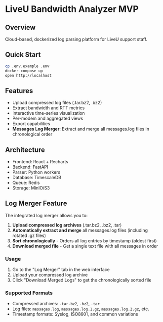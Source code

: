# LiveU Bandwidth Analyzer MVP

## Overview
Cloud-based, dockerized log parsing platform for LiveU support staff.

## Quick Start
```bash
cp .env.example .env
docker-compose up
open http://localhost
```

## Features
- Upload compressed log files (.tar.bz2, .bz2)
- Extract bandwidth and RTT metrics
- Interactive time-series visualization
- Per-modem and aggregated views
- Export capabilities
- **Messages Log Merger**: Extract and merge all messages.log files in chronological order

## Architecture
- Frontend: React + Recharts
- Backend: FastAPI
- Parser: Python workers
- Database: TimescaleDB
- Queue: Redis
- Storage: MinIO/S3

## Log Merger Feature

The integrated log merger allows you to:

1. **Upload compressed log archives** (.tar.bz2, .bz2, .tar)
2. **Automatically extract and merge** all messages.log files (including rotated .gz files)
3. **Sort chronologically** - Orders all log entries by timestamp (oldest first)
4. **Download merged file** - Get a single text file with all messages in order

### Usage

1. Go to the "Log Merger" tab in the web interface
2. Upload your compressed log archive
3. Click "Download Merged Logs" to get the chronologically sorted file

### Supported Formats

- Compressed archives: `.tar.bz2`, `.bz2`, `.tar`
- Log files: `messages.log`, `messages.log.1.gz`, `messages.log.2.gz`, etc.
- Timestamp formats: Syslog, ISO8601, and common variations